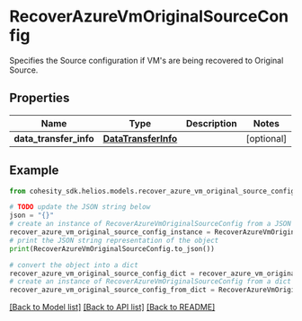 # RecoverAzureVmOriginalSourceConfig

Specifies the Source configuration if VM's are being recovered to Original Source.

## Properties

Name | Type | Description | Notes
------------ | ------------- | ------------- | -------------
**data_transfer_info** | [**DataTransferInfo**](DataTransferInfo.md) |  | [optional] 

## Example

```python
from cohesity_sdk.helios.models.recover_azure_vm_original_source_config import RecoverAzureVmOriginalSourceConfig

# TODO update the JSON string below
json = "{}"
# create an instance of RecoverAzureVmOriginalSourceConfig from a JSON string
recover_azure_vm_original_source_config_instance = RecoverAzureVmOriginalSourceConfig.from_json(json)
# print the JSON string representation of the object
print(RecoverAzureVmOriginalSourceConfig.to_json())

# convert the object into a dict
recover_azure_vm_original_source_config_dict = recover_azure_vm_original_source_config_instance.to_dict()
# create an instance of RecoverAzureVmOriginalSourceConfig from a dict
recover_azure_vm_original_source_config_from_dict = RecoverAzureVmOriginalSourceConfig.from_dict(recover_azure_vm_original_source_config_dict)
```
[[Back to Model list]](../README.md#documentation-for-models) [[Back to API list]](../README.md#documentation-for-api-endpoints) [[Back to README]](../README.md)


